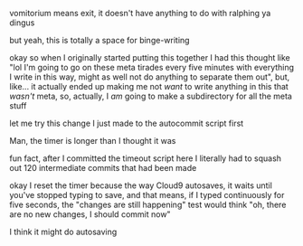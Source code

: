vomitorium means exit, it doesn't have anything to do with ralphing ya dingus

but yeah, this is totally a space for binge-writing

okay so when I originally started putting this together I had this thought like "lol I'm going to go on these meta tirades every five minutes with everything I write in this way, might as well not do anything to separate them out", but, like... it actually ended up making me not *want* to write anything in this that *wasn't* meta, so, actually, I *am* going to make a subdirectory for all the meta stuff

let me try this change I just made to the autocommit script first

Man, the timer is longer than I thought it was

fun fact, after I committed the timeout script here I literally had to squash out 120 intermediate commits that had been made

okay I reset the timer because the way Cloud9 autosaves, it waits until you've stopped typing to save, and that means, if I typed continuously for five seconds, the "changes are still happening" test would think "oh, there are no new changes, I should commit now"

I think it might do autosaving 